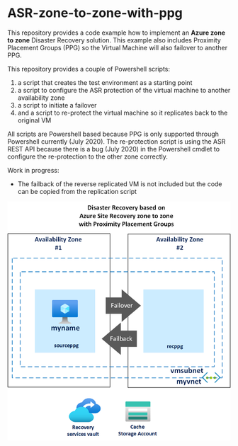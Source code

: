 # ASR-zone-to-zone-with-ppg

This repository provides a code example how to implement an **Azure zone to zone** Disaster Recovery solution. This example also includes Proximity Placement Groups (PPG) so the Virtual Machine will also failover to another PPG.

This repository provides a couple of Powershell scripts:
1. a script that creates the test environment as a starting point
2. a script to configure the ASR protection of the virtual machine to another availability zone
3. a script to initiate a failover
4. and a script to re-protect the virtual machine so it replicates back to the original VM

All scripts are Powershell based because PPG is only supported through Powershell currently (July 2020). The re-protection script is using the ASR REST API because there is a bug (July 2020) in the Powershell cmdlet to configure the re-protection to the other zone correctly.  

Work in progress:
* The failback of the reverse replicated VM is not included but the code can be copied from the replication script


![Picture of test setup](/images/ASR_zone_to_zone.png)
